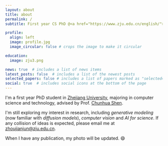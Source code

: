 ```yaml
---
layout: about
title: about
permalink: /
subtitle: First year CS PhD @<a href="https://www.zju.edu.cn/english/">ZJU</a>, advised by Prof. <a href='https://cshen.github.io/'>Chunhua Shen</a>

profile:
  align: left
  image: profile.jpg
  image_circular: false # crops the image to make it circular

education:
  image: zju3.png

news: true  # includes a list of news items
latest_posts: false  # includes a list of the newest posts
selected_papers: false # includes a list of papers marked as "selected={true}"
social: true  # includes social icons at the bottom of the page
---
```


I'm a first year PhD student in [Zhejiang University](https://www.zju.edu.cn/english/), majoring in computer science and technology, advised by Prof. [Chunhua Shen](https://cshen.github.io/).

I'm still exploring my interest in research, including *generative modeling* (now familiar with *diffusion models*), *computer vision* and *AI for science*. If any collision of ideas is expected, please email me at <a href="mailto:zhoujianjun@zju.edu.cn">zhoujianjun@zju.edu.cn<a/>.

When I have any publication, my photo will be updated. 😄
